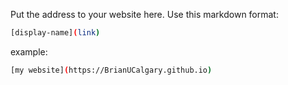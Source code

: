 Put the address to your website here. Use this markdown format:

```bash
[display-name](link)
```

example:
```bash
[my website](https://BrianUCalgary.github.io)
```